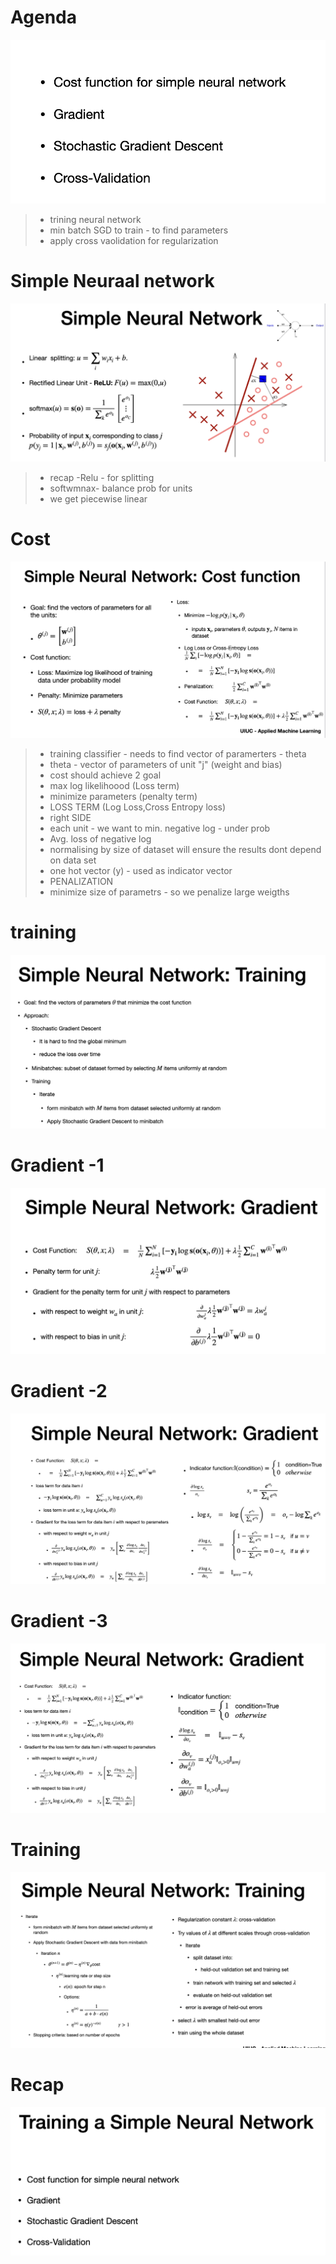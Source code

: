 # Agenda
![alt text](image-11.png)

> - trining neural network
> - min batch SGD to train - to find parameters
> - apply cross vaolidation for regularization

# Simple Neuraal network
![alt text](image-12.png)
> - recap
> -Relu - for splitting
> - softwmnax- balance prob for units
> - we get piecewise linear

# Cost
![alt text](image-13.png)

> - training classifier - needs to find vector of paramerters - theta
> - theta - vector of parameters of unit "j" (weight and bias)
> - cost should achieve 2 goal
> - max log likelihoood (Loss term)
> - minimize parameters (penalty term)
> - LOSS TERM (Log Loss,Cross Entropy loss)
> - right SIDE
> - each unit - we want to min. negative log - under prob 
> -  Avg. loss of negative log
> - normalising by size of dataset will ensure the results dont depend on data set
> - one hot vector (y) - used as indicator vector
> - PENALIZATION
> - minimize size of parametrs - so we penalize large weigths

# training
![alt text](image-14.png)

# Gradient -1
![alt text](image-15.png)

# Gradient -2
![alt text](image-16.png)

# Gradient -3
![alt text](image-17.png)

# Training
![alt text](image-18.png)

# Recap
![alt text](image-19.png)


